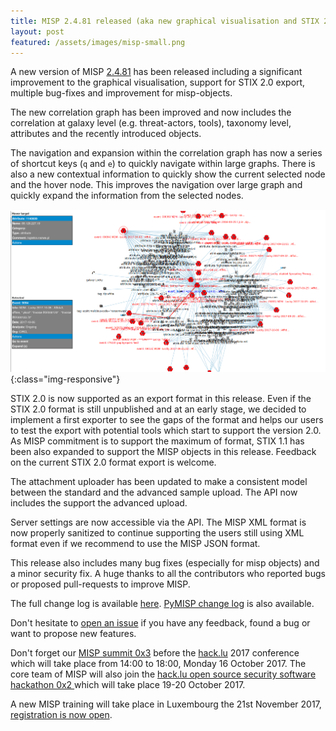 ```yaml
---
title: MISP 2.4.81 released (aka new graphical visualisation and STIX 2.0 export)
layout: post
featured: /assets/images/misp-small.png
---
```


A new version of MISP [2.4.81](https://github.com/MISP/MISP/tree/v2.4.81) has been released including a significant improvement to the graphical visualisation, support for STIX 2.0 export, multiple bug-fixes and improvement for misp-objects.

The new correlation graph has been improved and now includes the correlation at galaxy level (e.g. threat-actors, tools), taxonomy level, attributes and the recently introduced objects.

The navigation and expansion within the correlation graph has now a series of shortcut keys (`q` and `e`) to quickly navigate within large graphs. There is also a new contextual information
to quickly show the current selected node and the hover node. This improves the navigation over large graph and quickly expand the information from the selected nodes.

![MISP 2.4.81 new correlation graph](/assets/images/misp/blog/correlation-graph.png){:class="img-responsive"}

STIX 2.0 is now supported as an export format in this release. Even if the STIX 2.0 format is still unpublished and at an early stage, we decided to implement a first exporter to see the gaps of
the format and helps our users to test the export with potential tools which start to support the version 2.0. As MISP commitment is to support the maximum of format, STIX 1.1 has been also expanded
to support the MISP objects in this release. Feedback on the current STIX 2.0 format export is welcome.

The attachment uploader has been updated to make a consistent model between the standard and the advanced sample upload. The API now includes the support the advanced upload.

Server settings are now accessible via the API. The MISP XML format is now properly sanitized to continue supporting the users still using XML format even if we recommend to use the MISP JSON format. 

This release also includes many bug fixes (especially for misp objects) and a minor security fix. A huge thanks to all the contributors who reported bugs or proposed pull-requests to improve MISP.

The full change log is available [here](https://www.misp.software/Changelog.txt). [PyMISP change log](https://www.misp.software/PyMISP-Changelog.txt) is also available.

Don't hesitate to [open an issue](https://github.com/MISP/MISP/issues) if you have any feedback, found a bug or want to propose new features.

Don't forget our [MISP summit 0x3](https://2017.hack.lu/misp-summit/) before the [hack.lu](https://2017.hack.lu/) 2017 conference which will take place from 14:00 to 18:00, Monday 16 October 2017. The core team of MISP will also join the [hack.lu open source security software hackathon 0x2 ](https://hackathon.hack.lu/) which will take place 19-20 October 2017.

A new MISP training will take place in Luxembourg the 21st November 2017, [registration is now open](https://www.eventbrite.com/e/misp-training-november-edition-tickets-36347289722).
